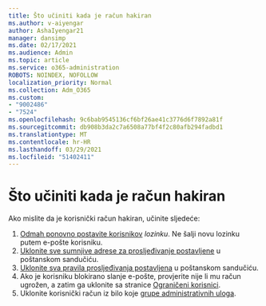 ```yaml
---
title: Što učiniti kada je račun hakiran
ms.author: v-aiyengar
author: AshaIyengar21
manager: dansimp
ms.date: 02/17/2021
ms.audience: Admin
ms.topic: article
ms.service: o365-administration
ROBOTS: NOINDEX, NOFOLLOW
localization_priority: Normal
ms.collection: Adm_O365
ms.custom:
- "9002486"
- "7524"
ms.openlocfilehash: 9c6bab9545136cf6bf26ae41c3776d6f7892a81f
ms.sourcegitcommit: db908b3da2c7a6508a77bf4f2c80afb294fadbd1
ms.translationtype: MT
ms.contentlocale: hr-HR
ms.lasthandoff: 03/29/2021
ms.locfileid: "51402411"
---
```

# <a name="what-to-do-when-an-account-is-hacked"></a>Što učiniti kada je račun hakiran

Ako mislite da je korisnički račun hakiran, učinite sljedeće:

1. [Odmah ponovno postavite korisnikov](https://go.microsoft.com/fwlink/?linkid=2103704) *lozinku*. Ne šalji novu lozinku putem e-pošte korisniku.
1. [Uklonite sve sumnjive adrese za prosljeđivanje postavljene](https://go.microsoft.com/fwlink/?linkid=2103705) u poštanskom sandučiću.
1. [Uklonite sva pravila prosljeđivanja postavljena](https://go.microsoft.com/fwlink/?linkid=2103706) u poštanskom sandučiću.
1. Ako je korisniku blokirano slanje e-pošte, provjerite nije li mu račun ugrožen, a zatim ga uklonite sa stranice [Ograničeni korisnici](https://go.microsoft.com/fwlink/?linkid=2103706).
1. Uklonite korisnički račun iz bilo koje [grupe administrativnih uloga](https://go.microsoft.com/fwlink/?linkid=2092294).